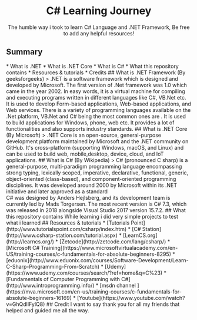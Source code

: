 <h1 align="center">C# Learning Journey</h1> <p align="center">The humble way i took to learn C# Language and .NET Framework, Be free to add any helpful resources! </p>  <h2>Summary</h2>  * What is .NET * What is .NET Core * What is C# * What this repository contains * Resources & tutorials * Credits  ## What is .NET Framework (By geeksforgeeks) > .NET is a software framework which is designed and developed by Microsoft. The first version of .Net framework was 1.0 which came in the year 2002. In easy words, it is a virtual machine for compiling and executing programs written in different languages like C#, VB.Net etc. <br> It is used to develop Form-based applications, Web-based applications, and Web services. There is a variety of programming languages available on the .Net platform, VB.Net and C# being the most common ones are . It is used to build applications for Windows, phone, web etc. It provides a lot of functionalities and also supports industry standards.  ## What is .NET Core (By Microsoft) > .NET Core is an open-source, general-purpose development platform maintained by Microsoft and the .NET community on GitHub. It's cross-platform (supporting Windows, macOS, and Linux) and can be used to build web, mobile,desktop, device, cloud, and IoT applications.  ## What is C# (By Wikipedia) > C# (pronounced C sharp) is a general-purpose, multi-paradigm programming language encompassing strong typing, lexically scoped, imperative, declarative, functional, generic, object-oriented (class-based), and component-oriented programming disciplines. It was developed around 2000 by Microsoft within its .NET initiative and later approved as a standard <br>C# was designed by Anders Hejlsberg, and its development team is currently led by Mads Torgersen. The most recent version is C# 7.3, which was released in 2018 alongside Visual Studio 2017 version 15.7.2.   ## What this repository contains While learning i did very simple projects to test what i learned  ## Resources & tutorials * [Tutorials Point](http://www.tutorialspoint.com/csharp/index.htm)                  * [C# Station](http://www.csharp-station.com/tutorial.aspx) * [LearnCS.org](http://learncs.org/) * [Zetcode](http://zetcode.com/lang/csharp/) * [Microsoft C# Training](https://www.microsoftvirtualacademy.com/en-US/training-courses/c-fundamentals-for-absolute-beginners-8295)      * [eduonix](http://www.eduonix.com/courses/Software-Development/Learn-C-Sharp-Programming-From-Scratch) * [Udemy](https://www.udemy.com/courses/search/?ref=home&q=C%23) * [Fundamentals of Computer Programming with C#](http://www.introprogramming.info/) * [msdn channel ](https://mva.microsoft.com/en-us/training-courses/c-fundamentals-for-absolute-beginners-16169) * [Youtube](https://www.youtube.com/watch?v=GhQdlIFylQ8)  ## Credit  I want to say thank you for all my friends that helped and guided me all the way.
